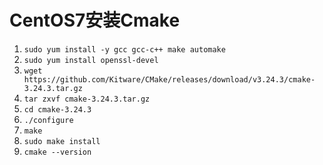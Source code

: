 # CentOS7安装Cmake


1. `sudo yum install -y gcc gcc-c++ make automake`
2. `sudo yum install openssl-devel`
3. `wget https://github.com/Kitware/CMake/releases/download/v3.24.3/cmake-3.24.3.tar.gz`
4. `tar zxvf cmake-3.24.3.tar.gz`
5. `cd cmake-3.24.3`
6. `./configure`
7. `make`
8. `sudo make install`
9. `cmake --version`
